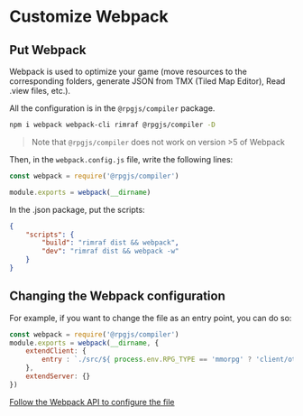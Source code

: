 # Customize Webpack

## Put Webpack

Webpack is used to optimize your game (move resources to the corresponding folders, generate JSON from TMX (Tiled Map Editor), Read .view files, etc.).

All the configuration is in the `@rpgjs/compiler` package.

```bash
npm i webpack webpack-cli rimraf @rpgjs/compiler -D
```

> Note that `@rpgjs/compiler` does not work on version >5 of Webpack

Then, in the `webpack.config.js` file, write the following lines:

```js
const webpack = require('@rpgjs/compiler')

module.exports = webpack(__dirname)
```

In the .json package, put the scripts:

```json
{
    "scripts": {
        "build": "rimraf dist && webpack",
        "dev": "rimraf dist && webpack -w"
    }
}
```

## Changing the Webpack configuration

For example, if you want to change the file as an entry point, you can do so:

```js
const webpack = require('@rpgjs/compiler')
module.exports = webpack(__dirname, {
    extendClient: {
        entry : `./src/${ process.env.RPG_TYPE == 'mmorpg' ? 'client/otherfile.ts' : 'standalone/otherfile.ts' }`
    },
    extendServer: {}
})
```

[Follow the Webpack API to configure the file](https://webpack.js.org/)